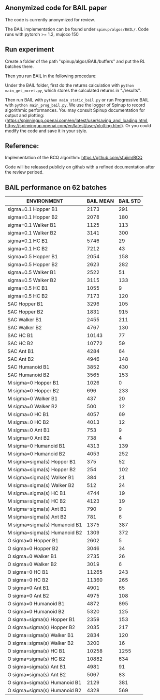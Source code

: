 ## Anonymized code for BAIL paper

The code is currently anonymized for review. 

The BAIL implementation can be found under `spinup/algos/BAIL/`.
Code runs with pytorch >= 1.2, mujoco 150

## Run experiment
Create a folder of the path "spinup/algos/BAIL/buffers" and put the RL batches there. 

Then you run BAIL in the following procedure:

Under the BAIL folder, first do the returns calculation with `python main_get_mcret.py`, which stores the calculated returns in "./results".

Then run BAIL with `python main_static_bail.py` or run Progressive BAIL with `python main_prog_bail.py`. 
We use the logger of Spinup to record algorithmic performances. You may consult Spinup documentation for output and plotting:
(https://spinningup.openai.com/en/latest/user/saving_and_loading.html, https://spinningup.openai.com/en/latest/user/plotting.html). Or you could modify the code and save it in your style.



## Reference: 


Implementation of the BCQ algorithm: https://github.com/sfujim/BCQ

Code will be released publicly on github with a refined documentation after the review perioed. 


## BAIL performance on 62 batches

|ENVIRONMENT|BAIL MEAN|BAIL STD|
|---|---|---|
|sigma=0.1 Hopper B1|2173|291|
|sigma=0.1 Hopper B2|2078|180|
|sigma=0.1 Walker B1|1125|113|
|sigma=0.1 Walker B2|3141|300|
|sigma=0.1 HC B1|5746|29|
|sigma=0.1 HC B2|7212|43|
|sigma=0.5 Hopper B1|2054|158|
|sigma=0.5 Hopper B2|2623|282|
|sigma=0.5 Walker B1|2522|51|
|sigma=0.5 Walker B2|3115|133|
|sigma=0.5 HC B1|1055|9|
|sigma=0.5 HC B2|7173|120|
|SAC Hopper B1|3296|105|
|SAC Hopper B2|1831|915|
|SAC Walker B1|2455|211|
|SAC Walker B2|4767|130|
|SAC HC B1|10143|77|
|SAC HC B2|10772|59|
|SAC Ant B1|4284|64|
|SAC Ant B2|4946|148|
|SAC Humanoid B1|3852|430|
|SAC Humanoid B2|3565|153|
|M sigma=0 Hopper B1|1026|0|
|M sigma=0 Hopper B2|696|233|
|M sigma=0 Walker B1|437|20|
|M sigma=0 Walker B2|500|12|
|M sigma=0 HC B1|4057|69|
|M sigma=0 HC B2|4013|12|
|M sigma=0 Ant B1|753|9|
|M sigma=0 Ant B2|738|4|
|M sigma=0 Humanoid B1|4313|139|
|M sigma=0 Humanoid B2|4053|252|
|M sigma=sigma(s) Hopper B1|375|52|
|M sigma=sigma(s) Hopper B2|254|102|
|M sigma=sigma(s) Walker B1|384|21|
|M sigma=sigma(s) Walker B2|512|24|
|M sigma=sigma(s) HC B1|4744|19|
|M sigma=sigma(s) HC B2|4123|19|
|M sigma=sigma(s) Ant B1|790|9|
|M sigma=sigma(s) Ant B2|781|6|
|M sigma=sigma(s) Humanoid B1|1375|387|
|M sigma=sigma(s) Humanoid B2|1309|372|
|O sigma=0 Hopper B1|2602|5|
|O sigma=0 Hopper B2|3046|34|
|O sigma=0 Walker B1|2735|26|
|O sigma=0 Walker B2|3019|6|
|O sigma=0 HC B1|11265|243|
|O sigma=0 HC B2|11360|265|
|O sigma=0 Ant B1|4901|65|
|O sigma=0 Ant B2|4975|108|
|O sigma=0 Humanoid B1|4872|895|
|O sigma=0 Humanoid B2|5320|125|
|O sigma=sigma(s) Hopper B1|2359|153|
|O sigma=sigma(s) Hopper B2|2035|217|
|O sigma=sigma(s) Walker B1|2834|120|
|O sigma=sigma(s) Walker B2|3200|16|
|O sigma=sigma(s) HC B1|10258|1255|
|O sigma=sigma(s) HC B2|10882|634|
|O sigma=sigma(s) Ant B1|4981|91|
|O sigma=sigma(s) Ant B2|5067|83|
|O sigma=sigma(s) Humanoid B1|2129|381|
|O sigma=sigma(s) Humanoid B2|4328|569|

